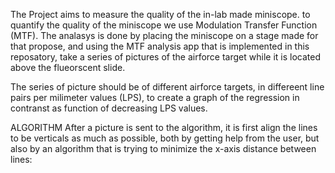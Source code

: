 The Project aims to measure the quality of the in-lab made miniscope.
to quantify the quality of the miniscope we use Modulation Transfer Function (MTF). The analasys is done by placing the miniscope on a stage made for that propose,
and using the MTF analysis app that is implemented in this reposatory, take a series of pictures of the airforce target while it is located above the flueorscent slide.


The series of picture should be of different airforce targets, in differeent line pairs per milimeter values (LPS), to create a graph of the regression in contranst as function of 
decreasing LPS values.

ALGORITHM
After a picture is sent to the algorithm, it is first align the lines to be verticals as much as possible, both by getting help from the user, but also by
an algorithm that is trying to minimize the x-axis distance between lines: 
